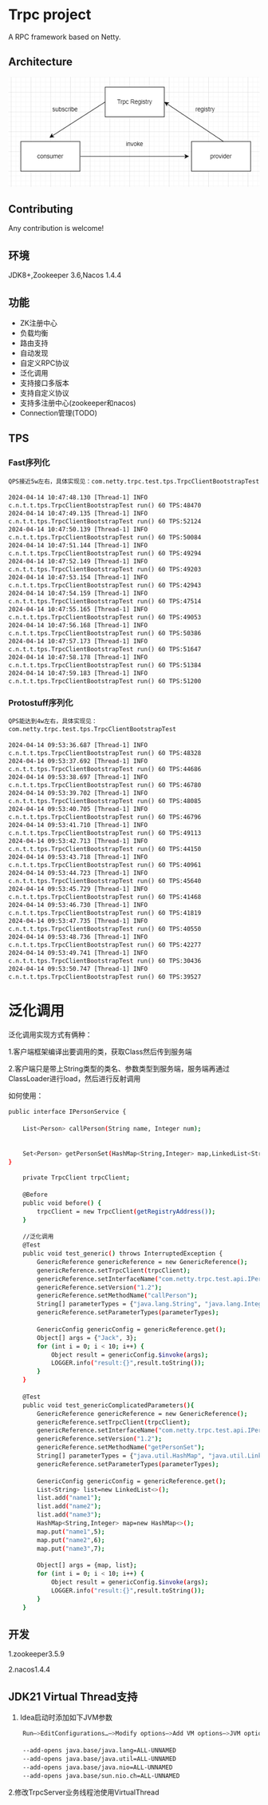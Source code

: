 # Trpc project

A RPC framework based on Netty.

## Architecture

![Trpc skeleton](doc/trpc.png)

## Contributing

Any contribution is welcome!


## 环境
JDK8+,Zookeeper 3.6,Nacos 1.4.4

## 功能

* ZK注册中心
* 负载均衡
* 路由支持
* 自动发现
* 自定义RPC协议
* 泛化调用
* 支持接口多版本
* 支持自定义协议
* 支持多注册中心(zookeeper和nacos)
* Connection管理(TODO)


## TPS

### Fast序列化

    QPS接近5w左右，具体实现见：com.netty.trpc.test.tps.TrpcClientBootstrapTest

    2024-04-14 10:47:48.130 [Thread-1] INFO  c.n.t.t.tps.TrpcClientBootstrapTest run() 60 TPS:48470 
    2024-04-14 10:47:49.135 [Thread-1] INFO  c.n.t.t.tps.TrpcClientBootstrapTest run() 60 TPS:52124
    2024-04-14 10:47:50.139 [Thread-1] INFO  c.n.t.t.tps.TrpcClientBootstrapTest run() 60 TPS:50084
    2024-04-14 10:47:51.144 [Thread-1] INFO  c.n.t.t.tps.TrpcClientBootstrapTest run() 60 TPS:49294
    2024-04-14 10:47:52.149 [Thread-1] INFO  c.n.t.t.tps.TrpcClientBootstrapTest run() 60 TPS:49203
    2024-04-14 10:47:53.154 [Thread-1] INFO  c.n.t.t.tps.TrpcClientBootstrapTest run() 60 TPS:42943
    2024-04-14 10:47:54.159 [Thread-1] INFO  c.n.t.t.tps.TrpcClientBootstrapTest run() 60 TPS:47514
    2024-04-14 10:47:55.165 [Thread-1] INFO  c.n.t.t.tps.TrpcClientBootstrapTest run() 60 TPS:49053
    2024-04-14 10:47:56.168 [Thread-1] INFO  c.n.t.t.tps.TrpcClientBootstrapTest run() 60 TPS:50386
    2024-04-14 10:47:57.173 [Thread-1] INFO  c.n.t.t.tps.TrpcClientBootstrapTest run() 60 TPS:51647
    2024-04-14 10:47:58.178 [Thread-1] INFO  c.n.t.t.tps.TrpcClientBootstrapTest run() 60 TPS:51384
    2024-04-14 10:47:59.183 [Thread-1] INFO  c.n.t.t.tps.TrpcClientBootstrapTest run() 60 TPS:51200

### Protostuff序列化

    QPS能达到4w左右，具体实现见：com.netty.trpc.test.tps.TrpcClientBootstrapTest

    2024-04-14 09:53:36.687 [Thread-1] INFO  c.n.t.t.tps.TrpcClientBootstrapTest run() 60 TPS:48328
    2024-04-14 09:53:37.692 [Thread-1] INFO  c.n.t.t.tps.TrpcClientBootstrapTest run() 60 TPS:44686
    2024-04-14 09:53:38.697 [Thread-1] INFO  c.n.t.t.tps.TrpcClientBootstrapTest run() 60 TPS:46780
    2024-04-14 09:53:39.702 [Thread-1] INFO  c.n.t.t.tps.TrpcClientBootstrapTest run() 60 TPS:48085
    2024-04-14 09:53:40.705 [Thread-1] INFO  c.n.t.t.tps.TrpcClientBootstrapTest run() 60 TPS:46796
    2024-04-14 09:53:41.710 [Thread-1] INFO  c.n.t.t.tps.TrpcClientBootstrapTest run() 60 TPS:49113
    2024-04-14 09:53:42.713 [Thread-1] INFO  c.n.t.t.tps.TrpcClientBootstrapTest run() 60 TPS:44150
    2024-04-14 09:53:43.718 [Thread-1] INFO  c.n.t.t.tps.TrpcClientBootstrapTest run() 60 TPS:40961
    2024-04-14 09:53:44.723 [Thread-1] INFO  c.n.t.t.tps.TrpcClientBootstrapTest run() 60 TPS:45640
    2024-04-14 09:53:45.729 [Thread-1] INFO  c.n.t.t.tps.TrpcClientBootstrapTest run() 60 TPS:41468
    2024-04-14 09:53:46.730 [Thread-1] INFO  c.n.t.t.tps.TrpcClientBootstrapTest run() 60 TPS:41819
    2024-04-14 09:53:47.735 [Thread-1] INFO  c.n.t.t.tps.TrpcClientBootstrapTest run() 60 TPS:40550
    2024-04-14 09:53:48.736 [Thread-1] INFO  c.n.t.t.tps.TrpcClientBootstrapTest run() 60 TPS:42277
    2024-04-14 09:53:49.741 [Thread-1] INFO  c.n.t.t.tps.TrpcClientBootstrapTest run() 60 TPS:30436
    2024-04-14 09:53:50.747 [Thread-1] INFO  c.n.t.t.tps.TrpcClientBootstrapTest run() 60 TPS:39527

# 泛化调用

泛化调用实现方式有俩种：

1.客户端框架编译出要调用的类，获取Class然后传到服务端

2.客户端只是带上String类型的类名、参数类型到服务端，服务端再通过ClassLoader进行load，然后进行反射调用

如何使用：
```bash
public interface IPersonService {

    List<Person> callPerson(String name, Integer num);


    Set<Person> getPersonSet(HashMap<String,Integer> map,LinkedList<String> names);
}
```

```bash
    private TrpcClient trpcClient;

    @Before
    public void before() {
        trpcClient = new TrpcClient(getRegistryAddress());
    }
    
    //泛化调用
    @Test
    public void test_generic() throws InterruptedException {
        GenericReference genericReference = new GenericReference();
        genericReference.setTrpcClient(trpcClient);
        genericReference.setInterfaceName("com.netty.trpc.test.api.IPersonService");
        genericReference.setVersion("1.2");
        genericReference.setMethodName("callPerson");
        String[] parameterTypes = {"java.lang.String", "java.lang.Integer"};
        genericReference.setParameterTypes(parameterTypes);

        GenericConfig genericConfig = genericReference.get();
        Object[] args = {"Jack", 3};
        for (int i = 0; i < 10; i++) {
            Object result = genericConfig.$invoke(args);
            LOGGER.info("result:{}",result.toString());
        }
    }

    @Test
    public void test_genericComplicatedParameters(){
        GenericReference genericReference = new GenericReference();
        genericReference.setTrpcClient(trpcClient);
        genericReference.setInterfaceName("com.netty.trpc.test.api.IPersonService");
        genericReference.setVersion("1.2");
        genericReference.setMethodName("getPersonSet");
        String[] parameterTypes = {"java.util.HashMap", "java.util.LinkedList"};
        genericReference.setParameterTypes(parameterTypes);

        GenericConfig genericConfig = genericReference.get();
        List<String> list=new LinkedList<>();
        list.add("name1");
        list.add("name2");
        list.add("name3");
        HashMap<String,Integer> map=new HashMap<>();
        map.put("name1",5);
        map.put("name2",6);
        map.put("name3",7);

        Object[] args = {map, list};
        for (int i = 0; i < 10; i++) {
            Object result = genericConfig.$invoke(args);
            LOGGER.info("result:{}",result.toString());
        }
    }
```

## 开发
    
1.zookeeper3.5.9

2.nacos1.4.4


## JDK21 Virtual Thread支持

1. Idea启动时添加如下JVM参数

```bash
    Run—>EditConfigurations…—>Modify options—>Add VM options—>JVM options在JVM options 内添加下面指令：
    
    --add-opens java.base/java.lang=ALL-UNNAMED
    --add-opens java.base/java.util=ALL-UNNAMED
    --add-opens java.base/java.nio=ALL-UNNAMED
    --add-opens java.base/sun.nio.ch=ALL-UNNAMED
```

2.修改TrpcServer业务线程池使用VirtualThread